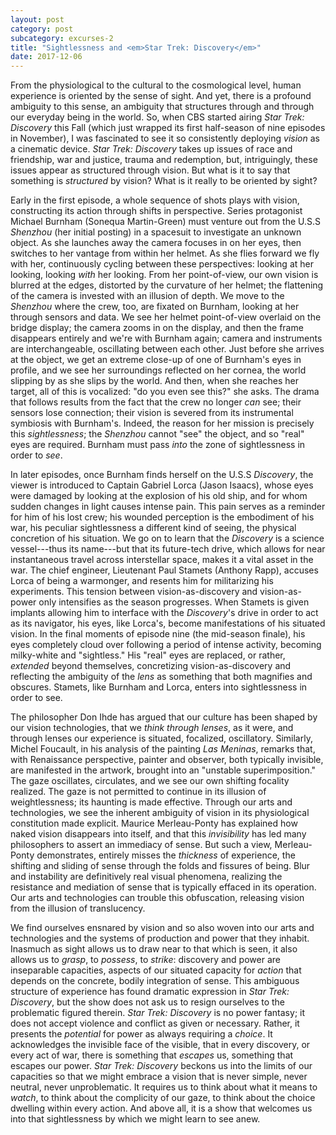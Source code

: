 ```yaml
---
layout: post
category: post
subcategory: excurses-2
title: "Sightlessness and <em>Star Trek: Discovery</em>"
date: 2017-12-06
---
```


From the physiological to the cultural to the cosmological level, human experience is oriented by the sense of sight. And yet, there is a profound ambiguity to this sense, an ambiguity that structures through and through our everyday being in the world. So, when CBS started airing *Star Trek: Discovery* this Fall (which just wrapped its first half-season of nine episodes in November), I was fascinated to see it so consistently deploying *vision* as a cinematic device. *Star Trek: Discovery* takes up issues of race and friendship, war and justice, trauma and redemption, but, intriguingly, these issues appear as structured through vision. But what is it to say that something is *structured* by vision? What is it really to be oriented by sight?

Early in the first episode, a whole sequence of shots plays with vision, constructing its action through shifts in perspective. Series protagonist Michael Burnham (Sonequa Martin-Green) must venture out from the U.S.S *Shenzhou* (her initial posting) in a spacesuit to investigate an unknown object. As she launches away the camera focuses in on her eyes, then switches to her vantage from within her helmet. As she flies forward we fly with her, continuously cycling between these perspectives: looking at her looking, looking *with* her looking. From her point-of-view, our own vision is blurred at the edges, distorted by the curvature of her helmet; the flattening of the camera is invested with an illusion of depth. We move to the *Shenzhou* where the crew, too, are fixated on Burnham, looking at her through sensors and data. We see her helmet point-of-view overlaid on the bridge display; the camera zooms in on the display, and then the frame disappears entirely and we're with Burnham again; camera and instruments are interchangeable, oscillating between each other. Just before she arrives at the object, we get an extreme close-up of one of Burnham's eyes in profile, and we see her surroundings reflected on her cornea, the world slipping by as she slips by the world. And then, when she reaches her target, all of this is vocalized: "do you even see this?" she asks. The drama that follows results from the fact that the crew no longer *can* see; their sensors lose connection; their vision is severed from its instrumental symbiosis with Burnham's. Indeed, the reason for her mission is precisely this *sightlessness*; the *Shenzhou* cannot "see" the object, and so "real" eyes are required. Burnham must pass *into* the zone of sightlessness in order to *see*.

In later episodes, once Burnham finds herself on the U.S.S *Discovery*, the viewer is introduced to Captain Gabriel Lorca (Jason Isaacs), whose eyes were damaged by looking at the explosion of his old ship, and for whom sudden changes in light causes intense pain. This pain serves as a reminder for him of his lost crew; his wounded perception is the embodiment of his war, his peculiar sightlessness a different kind of seeing, the physical concretion of his situation. We go on to learn that the *Discovery* is a science vessel---thus its name---but that its future-tech drive, which allows for near instantaneous travel across interstellar space, makes it a vital asset in the war. The chief engineer, Lieutenant Paul Stamets (Anthony Rapp), accuses Lorca of being a warmonger, and resents him for militarizing his experiments. This tension between vision-as-discovery and vision-as-power only intensifies as the season progresses. When Stamets is given implants allowing him to interface with the *Discovery*'s drive in order to act as its navigator, his eyes, like Lorca's, become manifestations of his situated vision. In the final moments of episode nine (the mid-season finale), his eyes completely cloud over following a period of intense activity, becoming milky-white and "sightless." His "real" eyes are replaced, or rather, *extended* beyond themselves, concretizing vision-as-discovery and reflecting the ambiguity of the *lens* as something that both magnifies and obscures. Stamets, like Burnham and Lorca, enters into sightlessness in order to see.

The philosopher Don Ihde has argued that our culture has been shaped by our vision technologies, that we *think through lenses*, as it were, and through lenses our experience is situated, focalized, oscillatory. Similarly, Michel Foucault, in his analysis of the painting *Las Meninas*, remarks that, with Renaissance perspective, painter and observer, both typically invisible, are manifested in the artwork, brought into an "unstable superimposition." The gaze oscillates, circulates, and we see our own shifting focality realized. The gaze is not permitted to continue in its illusion of weightlessness; its haunting is made effective. Through our arts and technologies, we see the inherent ambiguity of vision in its physiological constitution made explicit. Maurice Merleau-Ponty has explained how naked vision disappears into itself, and that this *invisibility* has led many philosophers to assert an immediacy of sense. But such a view, Merleau-Ponty demonstrates, entirely misses the *thickness* of experience, the shifting and sliding of sense through the folds and fissures of being. Blur and instability are definitively real visual phenomena, realizing the resistance and mediation of sense that is typically effaced in its operation. Our arts and technologies can trouble this obfuscation, releasing vision from the illusion of translucency.

We find ourselves ensnared by vision and so also woven into our arts and technologies and the systems of production and power that they inhabit. Inasmuch as sight allows us to draw near to that which is seen, it also allows us to *grasp*, to *possess*, to *strike*: discovery and power are inseparable capacities, aspects of our situated capacity for *action* that depends on the concrete, bodily integration of sense. This ambiguous structure of experience has found dramatic expression in *Star Trek: Discovery*, but the show does not ask us to resign ourselves to the problematic figured therein. *Star Trek: Discovery* is no power fantasy; it does not accept violence and conflict as given or necessary. Rather, it presents the *potential* for power as always requiring a *choice*. It acknowledges the invisible face of the visible, that in every discovery, or every act of war, there is something that *escapes* us, something that escapes our power. *Star Trek: Discovery* beckons us into the limits of our capacities so that we might embrace a vision that is never simple, never neutral, never unproblematic. It requires us to think about what it means to *watch*, to think about the complicity of our gaze, to think about the choice dwelling within every action. And above all, it is a show that welcomes us into that sightlessness by which we might learn to see anew.
